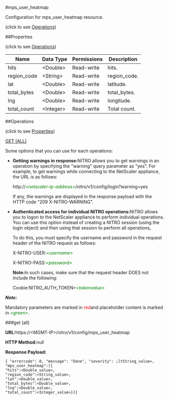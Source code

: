 #mps_user_heatmap



Configuration for mps_user_heatmap resource.

<span>(click to see [Operations](#operations))</span>



##Properties 

<span>(click to see [Operations](#operations))</span>





<table><thead><tr><th>Name</th><th>Data Type</th><th>Permissions</th><th>Description</th></tr></thead><tbody><tr><td>hits</td><td>&lt;Double></td><td>Read-write</td><td>hits.</td></tr><tr><td>region_code</td><td>&lt;String></td><td>Read-write</td><td>region_code.</td></tr><tr><td>lat</td><td>&lt;Double></td><td>Read-write</td><td>latitude.</td></tr><tr><td>total_bytes</td><td>&lt;Double></td><td>Read-write</td><td>total_bytes.</td></tr><tr><td>lng</td><td>&lt;Double></td><td>Read-write</td><td>longitude.</td></tr><tr><td>total_count</td><td>&lt;Integer></td><td>Read-write</td><td>Total count.</td></tr></tbody></table>

##Operations 

<span>(click to see [Properties](#properties))</span>





[GET (ALL)](#get-all)





Some options that you can use for each operations:

<ul><li><p><b>Getting warnings in response:</b>NITRO allows you to get warnings in an operation by specifying the "warning" query parameter as "yes". For example, to get warnings while connecting to the NetScaler appliance, the URL is as follows:</p><p>http://<span style="color:green;font-style:italic;">&lt;netscaler-ip-address&gt;</span>/nitro/v1/config/login?warning=yes</p><p>If any, the warnings are displayed in the response payload with the HTTP code "209 X-NITRO-WARNING".</p></li><li><p><b>Authenticated access for individual NITRO operations:</b>NITRO allows you to logon to the NetScaler appliance to perform individual operations. You can use this option instead of creating a NITRO session (using the login object) and then using that session to perform all operations,</p><p>To do this, you must specify the username and password in the request header of the NITRO request as follows:</p><p>X-NITRO-USER:<span style="color:green;font-style:italic;">&lt;username&gt;</span></p><p>X-NITRO-PASS:<span style="color:green;font-style:italic;">&lt;password&gt;</span></p><p><b>Note:</b>In such cases, make sure that the request header DOES not include the following:</p><p>Cookie:NITRO_AUTH_TOKEN=<span style="color:green;font-style:italic;">&lt;tokenvalue&gt;</span></p></li></ul>







***Note:*** 

Mandatory parameters are marked in <span style="color:#FF0000;">red</span>and placeholder content is marked in <span style="color:green;font-style:italic">&lt;green&gt;</span>.



###get (all)







<b>URL:</b>https://&lt;MGMT-IP&gt;/nitro/v1/config/mps_user_heatmap

<b>HTTP Method:</b>null

<b>Response Payload: </b>
```
{ "errorcode": 0, "message": "Done", "severity": ;ltString_value>, "mps_user_heatmap":[{
"hits":<Double_value>,
"region_code":<String_value>,
"lat":<Double_value>,
"total_bytes":<Double_value>,
"lng":<Double_value>,
"total_count":<Integer_value>}]}
```







